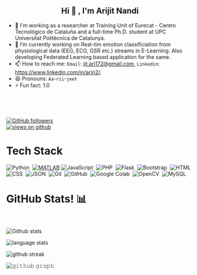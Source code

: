 <!--
**officialarijit/officialarijit** is a ✨ _special_ ✨ repository because its `README.md` (this file) appears on your GitHub profile.

Here are some ideas to get you started:

- 🔭 I’m currently working on ...
- 🌱 I’m currently learning ...
- 👯 I’m looking to collaborate on ...
- 🤔 I’m looking for help with ...
- 💬 Ask me about ...
- 📫 How to reach me: ...
- 😄 Pronouns: ...
- ⚡ Fun fact: ...
-->

<h2 align="center"> Hi 👋 , I'm Arijit Nandi <br/></h2> 

- 🔭 I'm working as a researcher at Training Unit of Eurecat - Centro Tecnológico de Cataluña and a full-time Ph.D. student at UPC Universitat Politècnica de Catalunya.
- 🌱 I’m currently working on Real-tim emotion classificiation from physiological data (EEG, ECG, GSR etc.) streams in E-Learning. Also developing Federated Learning based application for the same.  
- 📫 How to reach me: `Email`: jit.ari172@gmail.com, `Linkedin`: https://www.linkedin.com/in/arin2/.
- 😄 Pronouns: `Aa`-`rii`-`jeet`
- ⚡ Fun fact: 1.0 
<h2 align="center"><br/></h2> 
 
  <a href="https://github.com/officialarijit" target="_blank">
    <img alt="GitHub followers" src="https://img.shields.io/github/followers/officialarijit?label=Github%20followers&style=for-the-badge">
  </a> <br>
  <a href="https://github.com/officialarijit" target="_blank">
    <img src="https://komarev.com/ghpvc/?username=officialarijit&label=Views&color=brightgreen&style=flat-square" alt="views on github" />
  </a>
  </h3>   
  
  
                             
                           
 <h1>Tech Stack</h1>

![Python](https://img.shields.io/badge/-Python-05122A?style=flat&logo=python)&nbsp;
[![MATLAB](https://www.mathworks.com/matlabcentral/images/matlab-file-exchange.svg)](https://www.mathworks.com)
![JavaScript](https://img.shields.io/badge/-JavaScript-05122A?style=flat&logo=javascript)&nbsp;
![PHP](https://img.shields.io/badge/-PHP-05122A?style=flat&logo=php&logoColor=777BB4)&nbsp;
![Flask](https://img.shields.io/badge/-Flask-05122A?style=flat&logo=flask)&nbsp;
![Bootstrap](https://img.shields.io/badge/-Bootstrap-05122A?style=flat&logo=bootstrap&logoColor=563D7C)&nbsp;
![HTML](https://img.shields.io/badge/-HTML-05122A?style=flat&logo=HTML5)&nbsp;
![CSS](https://img.shields.io/badge/-CSS-05122A?style=flat&logo=CSS3&logoColor=1572B6)&nbsp;
![JSON](https://img.shields.io/badge/-JSON-05122A?style=flat&logo=json&logoColor=000000)&nbsp;
![Git](https://img.shields.io/badge/-Git-05122A?style=flat&logo=git)&nbsp;
![GitHub](https://img.shields.io/badge/-GitHub-05122A?style=flat&logo=github)&nbsp;
![Google Colab](https://img.shields.io/badge/-Google%20Colab-05122A?style=flat&logo=google-colab&logoColor=F9AB00)&nbsp;
![OpenCV](https://img.shields.io/badge/-OpenCV-05122A?style=flat&logo=opencv&logoColor=5C3EE8)&nbsp;
![MySQL](https://img.shields.io/badge/-MySQL-05122A?style=flat&logo=mysql&logoColor=4479A1)&nbsp;

<h1>GitHub Stats! 📊</h1>
<Br>

![Github stats](https://github-readme-stats.vercel.app/api?username=officialarijit&show_icons=true&locale=en)

![language stats](https://github-readme-stats.vercel.app/api/top-langs?username=officialarijit&show_icons=true&locale=en&layout=compact)

![github streak](https://github-readme-streak-stats.herokuapp.com/?user=officialarijit&)

![𝚐𝚒𝚝𝚑𝚞𝚋 𝚐𝚛𝚊𝚙𝚑](https://activity-graph.herokuapp.com/graph?username=officialarijit&hide_border=true&area=true)



